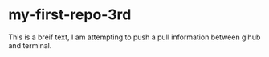 # my-first-repo-3rd


This is a breif text, I am attempting to push a pull information between gihub and terminal.
